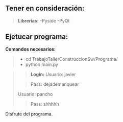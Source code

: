 Tener en consideración:
---
>**Librerias:**
 >-Pyside
 >-PyQt

Ejetucar programa:
-----
**Comandos necesarios:**
>- cd TrabajoTallerConstruccionSw/Programa/
>- python main.py

>>**Login:**
>  Usuario: javier
>
>> Pass: dejademanquear
>>
>Usuario: pancho
>
>>Pass: shhhhh

Disfrute del programa.
